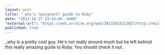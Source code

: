 ```yaml
---
layout: post
title: "_why's (poignant) guide to Ruby"
date: "2013-10-17 23:28:04 -0400"
"external-url": "https://web.archive.org/web/20131015212027/http://mislav.uniqpath.com/poignant-guide/"
published: true
---
```


\_why is a pretty cool guy. He's not really around much but he left behind this
really amazing guide to Ruby. You should check it out.